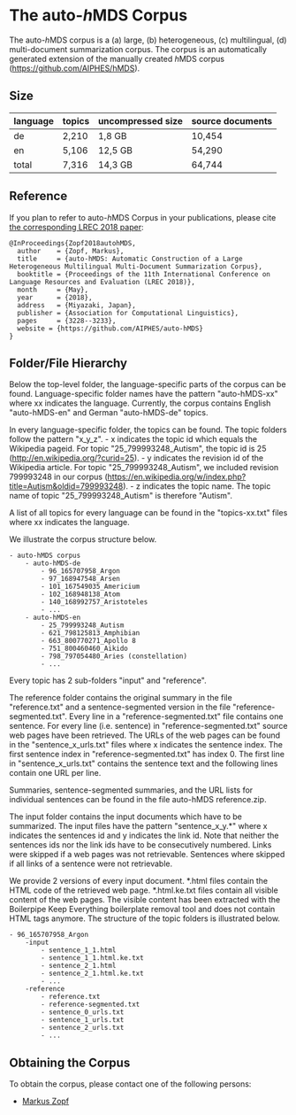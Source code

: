 # The auto-<i>h</i>MDS Corpus
The auto-<i>h</i>MDS corpus is a (a) large, (b) heterogeneous, (c) multilingual, (d) multi-document summarization corpus. The corpus is an automatically generated extension of the manually created <i>h</i>MDS corpus (https://github.com/AIPHES/hMDS).

## Size

| language | topics | uncompressed size | source documents |
| -------- | ------ | ----------------- | ---------------- |
| de       | 2,210  |  1,8 GB           | 10,454           |
| en       | 5,106  |  12,5 GB          | 54,290           |
| total    | 7,316  |  14,3 GB          | 64,744           |

## Reference
If you plan to refer to auto-<i>h</i>MDS Corpus in your publications, please cite [the corresponding LREC 2018 paper](http://www.lrec-conf.org/proceedings/lrec2018/pdf/1018.pdf):

```
@InProceedings{Zopf2018autohMDS,
  author    = {Zopf, Markus},
  title     = {auto-hMDS: Automatic Construction of a Large Heterogeneous Multilingual Multi-Document Summarization Corpus},
  booktitle = {Proceedings of the 11th International Conference on Language Resources and Evaluation (LREC 2018)},
  month     = {May},
  year      = {2018},
  address   = {Miyazaki, Japan},
  publisher = {Association for Computational Linguistics},
  pages     = {3228--3233},
  website = {https://github.com/AIPHES/auto-hMDS}
}
```

## Folder/File Hierarchy
Below the top-level folder, the language-specific parts of the corpus can be found. Language-specific folder names have the pattern "auto-hMDS-xx" where xx indicates the language. Currently, the corpus contains English "auto-hMDS-en" and German "auto-hMDS-de" topics.

In every language-specific folder, the topics can be found. The topic folders follow the pattern "x_y_z". 
	- x indicates the topic id which equals the Wikipedia pageid. For topic "25_799993248_Autism", the topic id is 25 (http://en.wikipedia.org/?curid=25).
	- y indicates the revision id of the Wikipedia article. For topic "25_799993248_Autism", we included revision 799993248 in our corpus (https://en.wikipedia.org/w/index.php?title=Autism&oldid=799993248).
	- z indicates the topic name. The topic name of topic "25_799993248_Autism" is therefore "Autism".

A list of all topics for every language can be found in the "topics-xx.txt" files where xx indicates the language.
	
We illustrate the corpus structure below.
```
- auto-hMDS corpus
	- auto-hMDS-de
		- 96_165707958_Argon
		- 97_168947548_Arsen
		- 101_167549035_Americium
		- 102_168948138_Atom
		- 140_168992757_Aristoteles
		- ...
	- auto-hMDS-en
		- 25_799993248_Autism
		- 621_798125813_Amphibian
		- 663_800770271_Apollo 8
		- 751_800460460_Aikido
		- 798_797054480_Aries (constellation)
		- ...
```
Every topic has 2 sub-folders "input" and "reference".

The reference folder contains the original summary in the file "reference.txt" and a sentence-segmented version in the file "reference-segmented.txt". Every line in a "reference-segmented.txt" file contains one sentence. For every line (i.e. sentence) in "reference-segmented.txt" source web pages have been retrieved. The URLs of the web pages can be found in the "sentence_x_urls.txt" files where x indicates the sentence index. The first sentence index in "reference-segmented.txt" has index 0. The first line in "sentence_x_urls.txt" contains the sentence text and the following lines contain one URL per line. 

Summaries, sentence-segmented summaries, and the URL lists for individual sentences can be found in the file auto-hMDS reference.zip.

The input folder contains the input documents which have to be summarized. The input files have the pattern "sentence_x_y.*" where x indicates the sentences id and y indicates the link id. Note that neither the sentences ids nor the link ids have to be consecutively numbered. Links were skipped if a web pages was not retrievable. Sentences where skipped if all links of a sentence were not retrievable.

We provide 2 versions of every input document. *.html files contain the HTML code of the retrieved web page. *.html.ke.txt files contain all visible content of the web pages. The visible content has been extracted with the Boilerpipe Keep Everything boilerplate removal tool and does not contain HTML tags anymore. The structure of the topic folders is illustrated below.

```
- 96_165707958_Argon
	-input
		- sentence_1_1.html
		- sentence_1_1.html.ke.txt
		- sentence_2_1.html
		- sentence_2_1.html.ke.txt
		- ...
	-reference
		- reference.txt
		- reference-segmented.txt
		- sentence_0_urls.txt
		- sentence_1_urls.txt
		- sentence_2_urls.txt
		- ...
```

## Obtaining the Corpus
To obtain the corpus, please contact one of the following persons:

* [Markus Zopf](https://www.informatik.tu-darmstadt.de/aiphes/aiphes/people_7/mitarbeiter_4_detailseite_53632.en.jsp)
